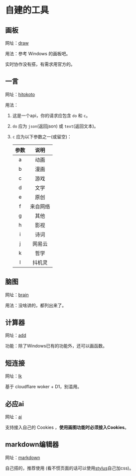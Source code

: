 # 自建的工具

## 画板

网址：[draw](//whiteboard.lhf.us.kg/)

用法：参考 Windows 的画板吧。

实时协作没有搭，有需求用官方的。

## 一言

网址：[hitokoto](//hitokoto.lhf.us.kg?do=json&c=all)

用法：

1. 这是一个api，你的请求应包含 `do` 和 `c`。
2. `do` 应为 `json`(返回json) 或 `text`(返回文本)。
3. `c` 应为以下参数之一(或留空)：


   | 参数 |   说明   |
   | :--: | :------: |
   |  a  |   动画   |
   |  b  |   漫画   |
   |  c  |   游戏   |
   |  d  |   文学   |
   |  e  |   原创   |
   |  f  | 来自网络 |
   |  g  |   其他   |
   |  h  |   影视   |
   |  i  |   诗词   |
   |  j  |  网易云  |
   |  k  |   哲学   |
   |  l  |  抖机灵  |


## 脑图

网址：[brain](//brain.lhf.us.kg/)

用法：没啥讲的，都列出来了。

## 计算器

网址：[add](//add.lhf.us.kg/)

功能：除了Windows已有的功能外，还可以画函数。

## 短连接

网址：[lk](//lk.lhf.us.kg/)

基于 cloudflare woker + D1，别滥用。

## 必应ai

网址：[ai](//bing-ai.lhf.us.kg/)

支持接入自己的 Cookies ，**使用画图功能时必须接入Cookies**。

## markdown编辑器

网址：[markdown](//ed.lhf.us.kg)

自己搭的，推荐使用 (看不惯页面的话可以使用[stylus](//www.stylus-lang.cn/)自己加css)。
